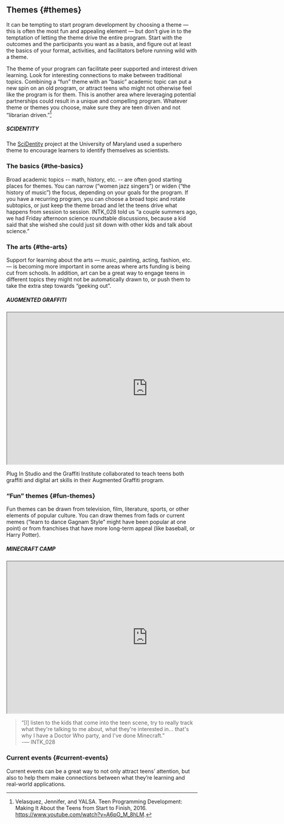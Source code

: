 ## Themes {#themes}

It can be tempting to start program development by choosing a theme — this is often the most fun and appealing element — but don’t give in to the temptation of letting the theme drive the entire program. Start with the outcomes and the participants you want as a basis, and figure out at least the basics of your format, activities, and facilitators before running wild with a theme.

The theme of your program can facilitate peer supported and interest driven learning. Look for interesting connections to make between traditional topics. Combining a “fun” theme with an “basic” academic topic can put a new spin on an old program, or attract teens who might not otherwise feel like the program is for them. This is another area where leveraging potential partnerships could result in a unique and compelling program. Whatever theme or themes you choose, make sure they are teen driven and not “librarian driven.”[^1]

<div class="table-format case-study"><span class="title"><h5>SCIDENTITY</h5></span>

The <a href="https://www.umdrightnow.umd.edu/news/umd-project-helps-dc-students-build-sci-dentities">SciDentity</a> project at the University of Maryland used a superhero theme to encourage learners to identify themselves as scientists.</div>

### The basics {#the-basics}

Broad academic topics -- math, history, etc. -- are often good starting places for themes. You can narrow (“women jazz singers”) or widen (“the history of music”) the focus, depending on your goals for the program. If you have a recurring program, you can choose a broad topic and rotate subtopics, or just keep the theme broad and let the teens drive what happens from session to session. INTK_028 told us “a couple summers ago, we had Friday afternoon science roundtable discussions, because a kid said that she wished she could just sit down with other kids and talk about science.”

### The arts {#the-arts}

Support for learning about the arts — music, painting, acting, fashion, etc. — is becoming more important in some areas where arts funding is being cut from schools. In addition, art can be a great way to engage teens in different topics they might not be automatically drawn to, or push them to take the extra step towards “geeking out”.

<div class="table-format case-study"><span class="title"><h5>AUGMENTED GRAFFITI</h5></span>

<iframe width="740" height="400" border="none" src="https://www.youtube.com/embed/jzyd8Ot3yFI">
</iframe>
<p>Plug In Studio and the Graffiti Institute collaborated to teach teens both graffiti and digital art skills in their Augmented Graffiti program.</p>
</div>

### “Fun” themes {#fun-themes}

Fun themes can be drawn from television, film, literature, sports, or other elements of popular culture. You can draw themes from fads or current memes (“learn to dance Gagnam Style” might have been popular at one point) or from franchises that have more long-term appeal (like baseball, or Harry Potter).

<div class="table-format case-study"><span class="title"><h5>MINECRAFT CAMP</h5></span>

<iframe width="740" height="400" border="none" src="https://www.youtube.com/embed/xroUaY5ZaFo">
</iframe>
</div>

>“[I] listen to the kids that come into the teen scene, try to really track what they&#039;re talking to me about, what they&#039;re interested in… that&#039;s why I have a Doctor Who party, and I&#039;ve done Minecraft.”<br/> -— INTK_028

### Current events {#current-events}

Current events can be a great way to not only attract teens’ attention, but also to help them make connections between what they’re learning and real-world applications.

[^1]: Velasquez, Jennifer, and YALSA. Teen Programming Development: Making It About the Teens from Start to Finish, 2016\. https://www.youtube.com/watch?v=A6pO_M_8hLM.